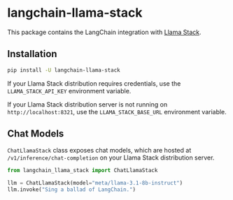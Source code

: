 # langchain-llama-stack

This package contains the LangChain integration with [Llama Stack](https://github.com/meta-llama/llama-stack).

## Installation

```bash
pip install -U langchain-llama-stack
```

If your Llama Stack distribution requires credentials, use the `LLAMA_STACK_API_KEY` environment variable.

If your Llama Stack distribution server is not running on `http://localhost:8321`, use the `LLAMA_STACK_BASE_URL` environment variable.

## Chat Models

`ChatLlamaStack` class exposes chat models, which are hosted at `/v1/inference/chat-completion` on your Llama Stack distribution server.

```python
from langchain_llama_stack import ChatLlamaStack

llm = ChatLlamaStack(model="meta/llama-3.1-8b-instruct")
llm.invoke("Sing a ballad of LangChain.")
```
